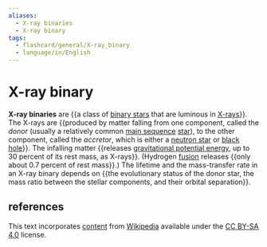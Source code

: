 ```yaml
---
aliases:
  - X-ray binaries
  - X-ray binary
tags:
  - flashcard/general/X-ray_binary
  - language/in/English
---
```


# X-ray binary

__X-ray binaries__ are {{a class of [binary stars](binary%20star.md) that are luminous in [X-rays](X-ray.md)}}. The X-rays are {{produced by matter falling from one component, called the _donor_ (usually a relatively common [main sequence](main%20sequence.md) [star](star.md)), to the other component, called the _accretor_, which is either a [neutron star](neutron%20star.md) or [black hole](black%20hole.md)}}. The infalling matter {{releases [gravitational potential energy](gravitational%20energy.md), up to 30 percent of its rest mass, as X-rays}}. (Hydrogen [fusion](nuclear%20fusion.md) releases {{only about 0.7 percent of rest mass}}.) The lifetime and the mass-transfer rate in an X-ray binary depends on {{the evolutionary status of the donor star, the mass ratio between the stellar components, and their orbital separation}}. <!--SR:!2024-08-22,14,290!2024-08-14,8,250!2024-08-13,7,250!2024-08-17,9,270!2024-08-28,16,250-->

## references

This text incorporates [content](https://en.wikipedia.org/wiki/X-ray_binary) from [Wikipedia](Wikipedia.md) available under the [CC BY-SA 4.0](https://creativecommons.org/licenses/by-sa/4.0/) license.
